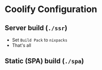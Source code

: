 # Coolify Configuration 

## Server build (`./ssr`)
- Set `Build Pack` to `nixpacks`
- That's all
  
## Static (SPA) build (`./spa`)
